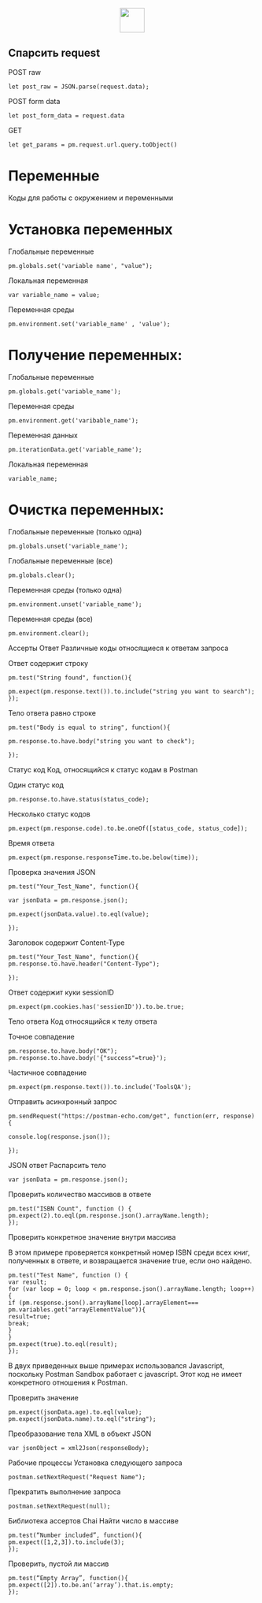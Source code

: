 <div>
  <p align='Center'>
  <a href ="https://www.chaijs.com/">
  <img src="https://www.itsdelta.ru/upload/iblock/d41/d4164c9d28b9e2c11e347b5e477ab831.png" width="50px"/>
  </a>
  </p>
</div>  

## Спарсить request

POST raw
```
let post_raw = JSON.parse(request.data);
```
POST form data
```
let post_form_data = request.data
```
GET
```
let get_params = pm.request.url.query.toObject()
```

# Переменные
Коды для работы с окружением и переменными

# Установка переменных
Глобальные переменные
```
pm.globals.set('variable name', "value");
```
Локальная переменная 
```
var variable_name = value;
```
Переменная среды
```
pm.environment.set('variable_name' , 'value');
```

# Получение переменных:
Глобальные переменные
```
pm.globals.get('variable_name');
```
Переменная среды
```
pm.environment.get('varibable_name');
```
Переменная данных
```
pm.iterationData.get('variable_name');
```
Локальная переменная
```
variable_name;
```

# Очистка переменных:
Глобальные переменные (только одна)
```
pm.globals.unset('variable_name');
```
Глобальные переменные (все)
```
pm.globals.clear();
```
Переменная среды (только одна)
```
pm.environment.unset('variable_name');
```
Переменная среды (все)
```
pm.environment.clear();
```

Ассерты
Ответ
Различные коды относящиеся к ответам запроса

Ответ содержит строку
```
pm.test("String found", function(){

pm.expect(pm.response.text()).to.include("string you want to search");
});
```
Тело ответа равно строке
```
pm.test("Body is equal to string", function(){

pm.response.to.have.body("string you want to check");
 
});
```

Статус код
Код, относящийся к статус кодам в Postman

Один статус код
```
pm.response.to.have.status(status_code);
```
Несколько статус кодов
```
pm.expect(pm.response.code).to.be.oneOf([status_code, status_code]);
```

Время ответа
```
pm.expect(pm.response.responseTime.to.be.below(time));
```

Проверка значения JSON
```
pm.test("Your_Test_Name", function(){

var jsonData = pm.response.json();

pm.expect(jsonData.value).to.eql(value);

});
```

Заголовок содержит Content-Type
```
pm.test("Your_Test_Name", function(){
pm.response.to.have.header("Content-Type");

});
```

Ответ содержит куки sessionID
```
pm.expect(pm.cookies.has('sessionID')).to.be.true;
```

Тело ответа
Код относящийся к телу ответа

Точное совпадение
```
pm.response.to.have.body("OK");
pm.response.to.have.body('{"success"=true}');
```

Частичное совпадение
```
pm.expect(pm.response.text()).to.include('ToolsQA');
```

Отправить асинхронный запрос
```
pm.sendRequest("https://postman-echo.com/get", function(err, response){

console.log(response.json());

});
```

JSON ответ 
Распарсить тело
```
var jsonData = pm.response.json();
```
Проверить количество массивов в ответе
```
pm.test("ISBN Count", function () {
pm.expect(2).to.eql(pm.response.json().arrayName.length);
});
```
Проверить конкретное значение внутри массива

В этом примере проверяется конкретный номер ISBN среди всех книг, полученных в ответе, и возвращается значение true, если оно найдено.
```
pm.test("Test Name", function () {
var result;
for (var loop = 0; loop < pm.response.json().arrayName.length; loop++)
{
if (pm.response.json().arrayName[loop].arrayElement=== pm.variables.get("arrayElementValue")){
result=true;
break;
}
}
pm.expect(true).to.eql(result);
});
```
В двух приведенных выше примерах использовался Javascript, поскольку Postman Sandbox работает с javascript. Этот код не имеет конкретного отношения к Postman. 

Проверить значение
```
pm.expect(jsonData.age).to.eql(value);
pm.expect(jsonData.name).to.eql("string");
```
Преобразование тела XML в объект JSON
```
var jsonObject = xml2Json(responseBody);
```

Рабочие процессы
Установка следующего запроса 
```
postman.setNextRequest("Request Name");
```
Прекратить выполнение запроса
```
postman.setNextRequest(null);
```

Библиотека ассертов Chai
Найти число в массиве
```
pm.test(“Number included”, function(){
pm.expect([1,2,3]).to.include(3);
});
```
Проверить, пустой ли массив
```
pm.test(“Empty Array”, function(){
pm.expect([2]).to.be.an(‘array’).that.is.empty;
});
```
